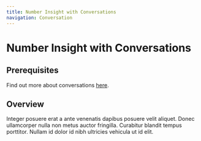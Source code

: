 ```yaml
---
title: Number Insight with Conversations
navigation: Conversation
---
```


# Number Insight with Conversations

## Prerequisites

Find out more about conversations [here](/conversation/overview).

## Overview

Integer posuere erat a ante venenatis dapibus posuere velit aliquet. Donec ullamcorper nulla non metus auctor fringilla. Curabitur blandit tempus porttitor. Nullam id dolor id nibh ultricies vehicula ut id elit.
